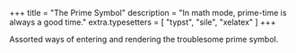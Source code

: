 +++
title = "The Prime Symbol"
description = "In math mode, prime-time is always a good time."
extra.typesetters = [ "typst", "sile", "xelatex" ]
+++

Assorted ways of entering and rendering the troublesome prime symbol.

